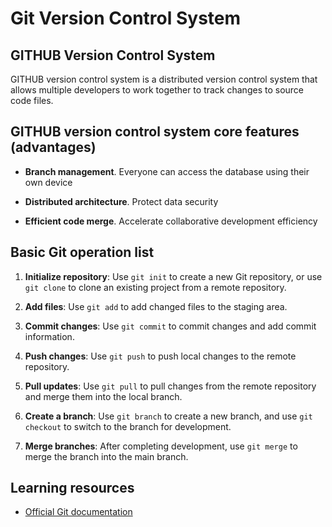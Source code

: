 # Git Version Control System

## GITHUB Version Control System

GITHUB version control system is a distributed version control system that allows multiple developers to work together to track changes to source code files.

## GITHUB version control system core features (advantages)

- **Branch management**. Everyone can access the database using their own device

- **Distributed architecture**. Protect data security

- **Efficient code merge**. Accelerate collaborative development efficiency

## Basic Git operation list

1. **Initialize repository**: Use `git init` to create a new Git repository, or use `git clone` to clone an existing project from a remote repository.

2. **Add files**: Use `git add` to add changed files to the staging area.

3. **Commit changes**: Use `git commit` to commit changes and add commit information.

4. **Push changes**: Use `git push` to push local changes to the remote repository.

5. **Pull updates**: Use `git pull` to pull changes from the remote repository and merge them into the local branch.
6. **Create a branch**: Use `git branch` to create a new branch, and use `git checkout` to switch to the branch for development.
7. **Merge branches**: After completing development, use `git merge` to merge the branch into the main branch.

## Learning resources

- [Official Git documentation](https://docs.github.com/en/get-started/using-git/about-git)

